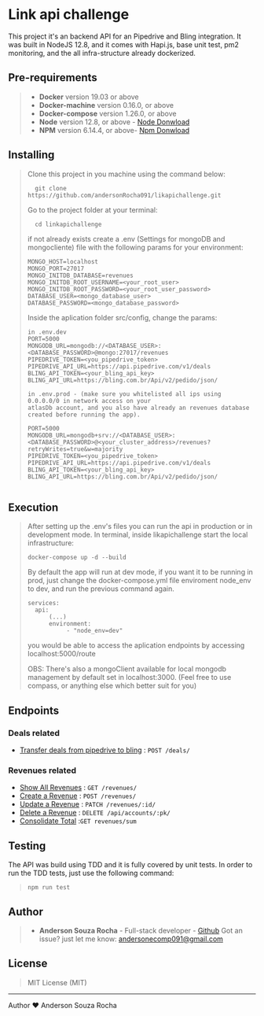 # Link api challenge

This project it's an backend API for an Pipedrive and Bling integration. It was built in NodeJS 12.8, and it comes with Hapi.js, base unit test, pm2 monitoring, and the all infra-structure already dockerized.

## Pre-requirements

> - **Docker** version 19.03 or above
> - **Docker-machine** version 0.16.0, or above
> - **Docker-compose** version 1.26.0, or above
> - **Node** version 12.8, or above - [Node Donwload](https://nodejs.org/pt-br/download/)
> - **NPM** version 6.14.4, or above- [Npm Donwload](https://www.npmjs.com/package/download)

## Installing

> Clone this project in you machine using the command below:
> ```
> 	git clone https://github.com/andersonRocha091/likapichallenge.git
> ```
> Go to the project folder at your terminal:
> ```
> 	cd linkapichallenge
> ```
> if not already exists create a .env (Settings for mongoDB and mongocliente) file with the following params for your environment:
> ```
>MONGO_HOST=localhost
>MONGO_PORT=27017
>MONGO_INITDB_DATABASE=revenues
>MONGO_INITDB_ROOT_USERNAME=<your_root_user>
>MONGO_INITDB_ROOT_PASSWORD=<your_root_user_password>
>DATABASE_USER=<mongo_database_user>
>DATABASE_PASSWORD=<mongo_database_password>
> ```
> Inside the aplication folder src/config, change the params:
> ```
> in .env.dev
>PORT=5000
>MONGODB_URL=mongodb://<DATABASE_USER>:<DATABASE_PASSWORD>@mongo:27017/revenues
>PIPEDRIVE_TOKEN=<you_pipedrive_token>
>PIPEDRIVE_API_URL=https://api.pipedrive.com/v1/deals
>BLING_API_TOKEN=<your_bling_api_key>
>BLING_API_URL=https://bling.com.br/Api/v2/pedido/json/
>
>in .env.prod - (make sure you whitelisted all ips using 0.0.0.0/0 in network access on your
> atlasDb account, and you also have already an revenues database created before running the app).
>
>PORT=5000
>MONGODB_URL=mongodb+srv://<DATABASE_USER>:<DATABASE_PASSWORD>@<your_cluster_address>/revenues?retryWrites=true&w=majority
>PIPEDRIVE_TOKEN=<you_pipedrive_token>
>PIPEDRIVE_API_URL=https://api.pipedrive.com/v1/deals
>BLING_API_TOKEN=<your_bling_api_key>
>BLING_API_URL=https://bling.com.br/Api/v2/pedido/json/

> ```


## Execution

> After setting up the .env's files you can run the api in production or in development mode. 
> In terminal, inside likapichallenge start the local infrastructure:
> ```
> docker-compose up -d --build
>
> ```
> By default the app will run at dev mode, if you want it to be running in prod, just change
> the docker-compose.yml file enviroment node_env to dev, and run the previous command again. 
>```
>services:
>   api:
>       (...)
>       environment:
>            - "node_env=dev"
>```
> you would be able to access the aplication endpoints by accessing localhost:5000/route
>
> OBS: There's also a mongoClient available for local mongodb management by default set in localhost:3000. (Feel free to use compass, or anything else which better suit for you)

## Endpoints

### Deals related

* [Transfer deals from pipedrive to bling](deal/get.md) : `POST /deals/`

### Revenues related

* [Show All Revenues](revenues/get.md) : `GET /revenues/`
* [Create a Revenue](revenues/post.md) : `POST /revenues/`
* [Update a Revenue](revenues/patch.md) : `PATCH /revenues/:id/`
* [Delete a Revenue](revenues/id/delete.md) : `DELETE /api/accounts/:pk/`
* [Consolidate Total](revenues/sum.md) :`GET revenues/sum`


## Testing

The API was build using TDD and it is fully covered by unit tests. In order to run the TDD tests, just use the following command:
>```
> npm run test
>```

## Author

> - **Anderson Souza Rocha** - Full-stack developer - [Github](https://github.com/andersonRocha091) 
> Got an issue? just let me know: andersonecomp091@gmail.com


## License 

> MIT License (MIT)

---
Author ❤ Anderson Souza Rocha
